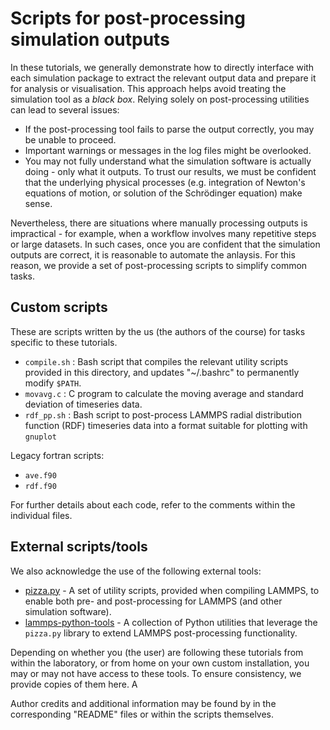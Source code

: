 # Scripts for post-processing simulation outputs

In these tutorials, we generally demonstrate how to directly interface with each simulation package to extract the relevant output data and prepare it for analysis or visualisation. This approach helps avoid treating the simulation tool as a *black box*. Relying solely on post-processing utilities can lead to several issues:
- If the post-processing tool fails to parse the output correctly, you may be unable to proceed.
- Important warnings or messages in the log files might be overlooked.
- You may not fully understand what the simulation software is actually doing - only what it outputs. To trust our results, we must be confident that the underlying physical processes (e.g. integration of Newton's equations of motion, or solution of the Schrödinger equation) make sense.

Nevertheless, there are situations where manually processing outputs is impractical - for example, when a workflow involves many repetitive steps or large datasets. In such cases, once you are confident that the simulation outputs are correct, it is reasonable to automate the anlaysis. For this reason, we provide a set of post-processing scripts to simplify common tasks.

## Custom scripts

These are scripts written by the us (the authors of the course) for tasks specific to these tutorials.

- `compile.sh` : Bash script that compiles the relevant utility scripts provided in this directory, and updates "~/.bashrc" to permanently modify `$PATH`.
- `movavg.c` : C program to calculate the moving average and standard deviation of timeseries data.
- `rdf_pp.sh` : Bash script to post-process LAMMPS radial distribution function (RDF) timeseries data into a format suitable for plotting with `gnuplot`

Legacy fortran scripts:
- `ave.f90`
- `rdf.f90`

For further details about each code, refer to the comments within the individual files.

## External scripts/tools

We also acknowledge the use of the following external tools:

- [pizza.py](pizza.py) - A set of utility scripts, provided when compiling LAMMPS, to enable both pre- and post-processing for LAMMPS (and other simulation software).
- [lammps-python-tools](/lammps-python-tools) - A collection of Python utilities that leverage the `pizza.py` library to extend LAMMPS post-processing functionality.

Depending on whether you (the user) are following these tutorials from within the laboratory, or from home on your own custom installation, you may or may not have access to these tools. To ensure consistency, we provide copies of them here. A

Author credits and additional information may be found by in the corresponding "README" files or within the scripts themselves.
